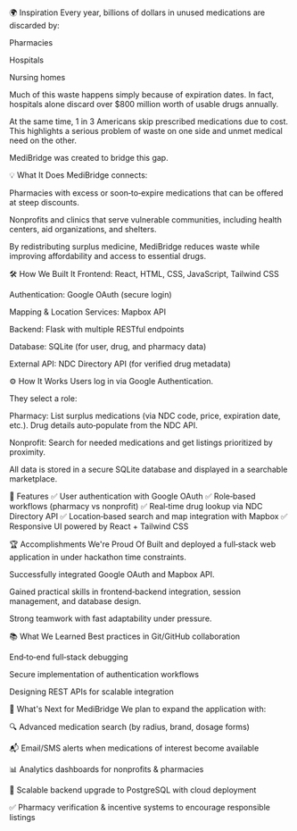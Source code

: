 🌍 Inspiration
Every year, billions of dollars in unused medications are discarded by:

Pharmacies

Hospitals

Nursing homes

Much of this waste happens simply because of expiration dates. In fact, hospitals alone discard over $800 million worth of usable drugs annually.

At the same time, 1 in 3 Americans skip prescribed medications due to cost. This highlights a serious problem of waste on one side and unmet medical need on the other.

MediBridge was created to bridge this gap.

💡 What It Does
MediBridge connects:

Pharmacies with excess or soon‑to‑expire medications that can be offered at steep discounts.

Nonprofits and clinics that serve vulnerable communities, including health centers, aid organizations, and shelters.

By redistributing surplus medicine, MediBridge reduces waste while improving affordability and access to essential drugs.

🛠️ How We Built It
Frontend: React, HTML, CSS, JavaScript, Tailwind CSS

Authentication: Google OAuth (secure login)

Mapping & Location Services: Mapbox API

Backend: Flask with multiple RESTful endpoints

Database: SQLite (for user, drug, and pharmacy data)

External API: NDC Directory API (for verified drug metadata)

⚙️ How It Works
Users log in via Google Authentication.

They select a role:

Pharmacy: List surplus medications (via NDC code, price, expiration date, etc.). Drug details auto‑populate from the NDC API.

Nonprofit: Search for needed medications and get listings prioritized by proximity.

All data is stored in a secure SQLite database and displayed in a searchable marketplace.

🚀 Features
✅ User authentication with Google OAuth
✅ Role‑based workflows (pharmacy vs nonprofit)
✅ Real‑time drug lookup via NDC Directory API
✅ Location‑based search and map integration with Mapbox
✅ Responsive UI powered by React + Tailwind CSS

🏆 Accomplishments We're Proud Of
Built and deployed a full‑stack web application in under hackathon time constraints.

Successfully integrated Google OAuth and Mapbox API.

Gained practical skills in frontend‑backend integration, session management, and database design.

Strong teamwork with fast adaptability under pressure.

📚 What We Learned
Best practices in Git/GitHub collaboration

End‑to‑end full‑stack debugging

Secure implementation of authentication workflows

Designing REST APIs for scalable integration

🔮 What's Next for MediBridge
We plan to expand the application with:

🔍 Advanced medication search (by radius, brand, dosage forms)

📬 Email/SMS alerts when medications of interest become available

📊 Analytics dashboards for nonprofits & pharmacies

🧱 Scalable backend upgrade to PostgreSQL with cloud deployment

✅ Pharmacy verification & incentive systems to encourage responsible listings
